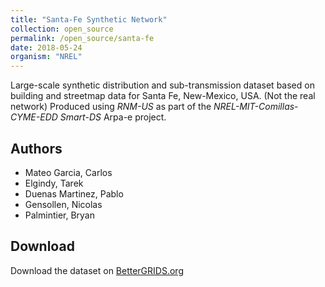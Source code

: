 ```yaml
---
title: "Santa-Fe Synthetic Network"
collection: open_source
permalink: /open_source/santa-fe
date: 2018-05-24
organism: "NREL"
---
```


Large-scale synthetic distribution and sub-transmission dataset based on building and streetmap data for Santa Fe, New-Mexico, USA. (Not the real network) Produced using *RNM-US* as part of the *NREL-MIT-Comillas-CYME-EDD Smart-DS* Arpa-e project.

## Authors

* Mateo Garcia, Carlos
* Elgindy, Tarek
* Duenas Martinez, Pablo
* Gensollen, Nicolas
* Palmintier, Bryan

## Download

Download the dataset on [BetterGRIDS.org](https://item.bettergrids.org/handle/1001/413)